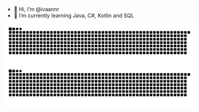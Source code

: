 - 👋 Hi, I’m @ivaannr
- 🌱 I’m currently learning Java, C#, Kotlin and SQL

![GitHub Snake light](https://github.com/ivaannr/ivaannr/blob/output/github-contribution-grid-snake.svg)
![GitHub Snake dark](https://github.com/ivaannr/ivaannr/blob/output/github-contribution-grid-snake-dark.svg)
